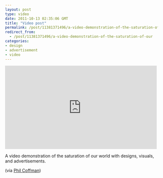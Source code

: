 ```yaml
---
layout: post
type: video
date: 2011-10-13 02:35:06 GMT
title: "Video post"
permalink: /post/11381371496/a-video-demonstration-of-the-saturation-of-our
redirect_from: 
  - /post/11381371496/a-video-demonstration-of-the-saturation-of-our
categories:
- design
- advertisement
- video
---
```

<iframe src="https://player.vimeo.com/video/4745924?h=e968b343ec&amp;title=0&amp;byline=0&amp;portrait=0&amp;app_id=122963" width="500" height="275" frameborder="0" allow="autoplay; fullscreen; picture-in-picture" allowfullscreen title="KAPITAAL"></iframe>

A video demonstration of the saturation of our world with designs, visuals, and advertisements.

(via <a href="http://philcoffman.com/writing/kapitaal.php">Phil Coffman</a>)
